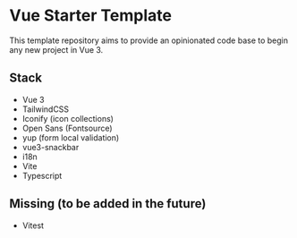 # Vue Starter Template

This template repository aims to provide an opinionated code base to begin any new project in Vue 3.

## Stack

- Vue 3
- TailwindCSS
- Iconify (icon collections)
- Open Sans (Fontsource)
- yup (form local validation)
- vue3-snackbar
- i18n
- Vite
- Typescript

## Missing (to be added in the future)

- Vitest
